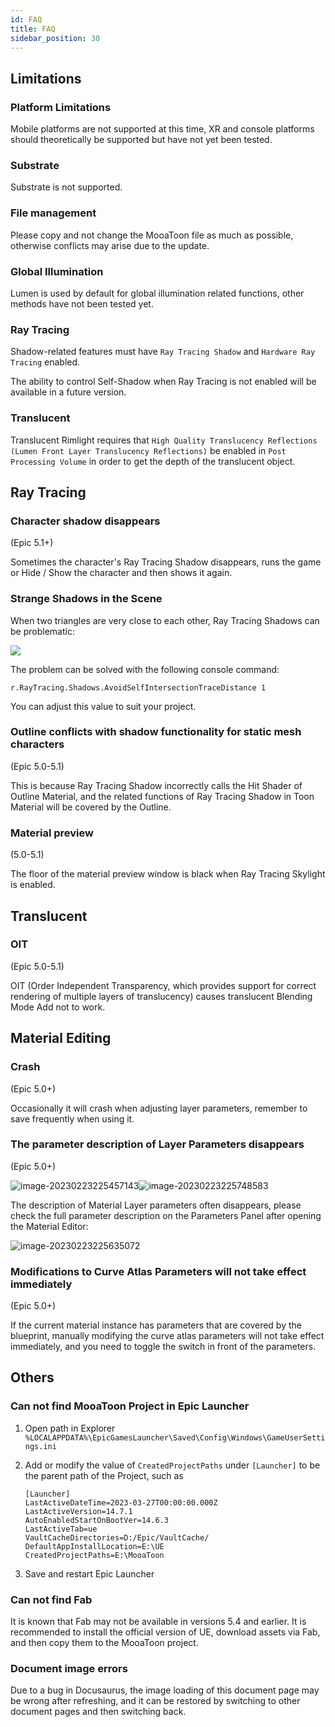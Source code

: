 ```yaml
---
id: FAQ
title: FAQ
sidebar_position: 30
---
```


## Limitations
### Platform Limitations
  
Mobile platforms are not supported at this time, XR and console platforms should theoretically be supported but have not yet been tested.

### Substrate

Substrate is not supported.

### File management

Please copy and not change the MooaToon file as much as possible, otherwise conflicts may arise due to the update.


### Global Illumination

Lumen is used by default for global illumination related functions, other methods have not been tested yet.

### Ray Tracing

Shadow-related features must have `Ray Tracing Shadow` and `Hardware Ray Tracing` enabled.

The ability to control Self-Shadow when Ray Tracing is not enabled will be available in a future version.

### Translucent

Translucent Rimlight requires that `High Quality Translucency Reflections (Lumen Front Layer Translucency Reflections)` be enabled in `Post Processing Volume` in order to get the depth of the translucent object.

## Ray Tracing

### Character shadow disappears

(Epic 5.1+)

Sometimes the character's Ray Tracing Shadow disappears, runs the game or Hide / Show the character and then shows it again.

### Strange Shadows in the Scene

When two triangles are very close to each other, Ray Tracing Shadows can be problematic:

![](assets/Pasted%20image%2020240831154520.png)

The problem can be solved with the following console command:

```
r.RayTracing.Shadows.AvoidSelfIntersectionTraceDistance 1
```

You can adjust this value to suit your project.

### Outline conflicts with shadow functionality for static mesh characters

(Epic 5.0-5.1)

This is because Ray Tracing Shadow incorrectly calls the Hit Shader of Outline Material, and the related functions of Ray Tracing Shadow in Toon Material will be covered by the Outline.

### Material preview

(5.0-5.1)

The floor of the material preview window is black when Ray Tracing Skylight is enabled.

## Translucent

### OIT

(Epic 5.0-5.1)

OIT (Order Independent Transparency, which provides support for correct rendering of multiple layers of translucency) causes translucent Blending Mode Add not to work.

## Material Editing

### Crash

(Epic 5.0+)

Occasionally it will crash when adjusting layer parameters, remember to save frequently when using it.



### The parameter description of Layer Parameters disappears

(Epic 5.0+)

![image-20230223225457143](./assets/image-20230223225457143.png)![image-20230223225748583](./assets/image-20230223225748583.png)

The description of Material Layer parameters often disappears, please check the full parameter description on the Parameters Panel after opening the Material Editor:

![image-20230223225635072](./assets/image-20230223225635072.png)

### Modifications to Curve Atlas Parameters will not take effect immediately

(Epic 5.0+)

If the current material instance has parameters that are covered by the blueprint, manually modifying the curve atlas parameters will not take effect immediately, and you need to toggle the switch in front of the parameters.

## Others

### Can not find MooaToon Project in Epic Launcher

1. Open path in Explorer `%LOCALAPPDATA%\EpicGamesLauncher\Saved\Config\Windows\GameUserSettings.ini`

2. Add or modify the value of `CreatedProjectPaths` under `[Launcher]` to be the parent path of the Project, such as

   ```
   [Launcher]
   LastActiveDateTime=2023-03-27T00:00:00.000Z
   LastActiveVersion=14.7.1
   AutoEnabledStartOnBootVer=14.6.3
   LastActiveTab=ue
   VaultCacheDirectories=D:/Epic/VaultCache/
   DefaultAppInstallLocation=E:\UE
   CreatedProjectPaths=E:\MooaToon
   ```

3. Save and restart Epic Launcher

### Can not find Fab

It is known that Fab may not be available in versions 5.4 and earlier. It is recommended to install the official version of UE, download assets via Fab, and then copy them to the MooaToon project.

### Document image errors

Due to a bug in Docusaurus, the image loading of this document page may be wrong after refreshing, and it can be restored by switching to other document pages and then switching back.
